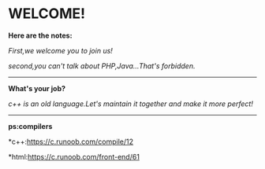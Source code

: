 # WELCOME!
**Here are the notes:**

*First,we welcome you to join us!*

*second,you can't talk about PHP,Java…That's forbidden.*
***
**What's your job?**

*c++ is an old language.Let's maintain it together and make it more perfect!*
***
**ps:compilers**

*c++:https://c.runoob.com/compile/12

*html:https://c.runoob.com/front-end/61
